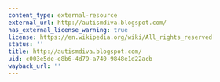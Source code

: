 ```yaml
---
content_type: external-resource
external_url: http://autismdiva.blogspot.com/
has_external_license_warning: true
license: https://en.wikipedia.org/wiki/All_rights_reserved
status: ''
title: http://autismdiva.blogspot.com/
uid: c003e5de-e8b6-4d79-a740-9848e1d22acb
wayback_url: ''
---
```

